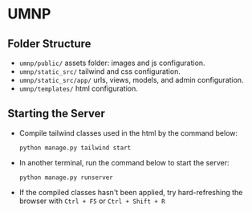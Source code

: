# UMNP
## Folder Structure
- `umnp/public/` assets folder: images and js configuration.
- `umnp/static_src/` tailwind and css configuration.
- `umnp/static_src/app/` urls, views, models, and admin configuration.
- `umnp/templates/` html configuration.

## Starting the Server
- Compile tailwind classes used in the html by the command below:
    ```
    python manage.py tailwind start
    ```
- In another terminal, run the command below to start the server:
    ```
    python manage.py runserver
    ```
- If the compiled classes hasn't been applied, try hard-refreshing the browser with `Ctrl + F5` or `Ctrl + Shift + R`
